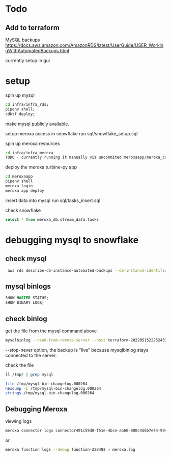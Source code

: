 # Todo


## Add to terraform

MySQL backups https://docs.aws.amazon.com/AmazonRDS/latest/UserGuide/USER_WorkingWithAutomatedBackups.html

currently setup in gui

# setup

spin up mysql
```bash
cd infra/infra_rds;
pipenv shell;
cdktf deploy;
```

make mysql publicly available.


setup meroxa access in snowflake
run sql/snowflake_setup.sql

spin up meroxa resources
```bash
cd infra/infra_meroxa
TODO - currently running it manually via uncommited meroxaapp/meroxa_create_resources.sh
```

deploy the meroxa turbine-py app
```bash
cd meroxaapp
pipenv shell
meroxa login
meroxa app deploy
```

insert data into mysql
run sql/tasks_insert.sql

check snowflake
```sql
select * from meroxa_db.stream_data.tasks
```


# debugging mysql to snowflake

## check mysql
```bash
 aws rds describe-db-instance-automated-backups --db-instance-identifier terraform-20220515222524333000000002
 ```

## mysql binlogs
```sql
SHOW MASTER STATUS;
SHOW BINARY LOGS;
```


## check binlog
 get the file from the mysql command above
 ```bash
mysqlbinlog --read-from-remote-server --host terraform-20220515222524333000000002.cmiwy84tb6yh.ap-southeast-2.rds.amazonaws.com --port 3306 --user dave --password --raw --result-file /tmp/ mysql-bin-changelog.000264
 ```

--stop-never option, the backup is “live” because mysqlbinlog stays connected to the server.


check the file
 ```bash
 ll /tmp/ | grep mysql

 file /tmp/mysql-bin-changelog.000264
 hexdump -C /tmp/mysql-bin-changelog.000264
 strings /tmp/mysql-bin-changelog.000264
 ```

## Debugging Meroxa

viewing logs
 ```bash
 meroxa connector logs connector491c59d0-f51e-4bce-ab60-880c4d6b7e44-994815
 ```

 or 

 ```bash
 meroxa function logs --debug function-228492 > meroxa.log
 ```